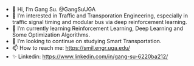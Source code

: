 - 👋 Hi, I’m Gang Su. @GangSuUGA
- 👀 I’m interested in Traffic and Transporation Engineering, especially in traffic signal timing and modular bus via deep reinforcement learning. 
- 🌱 I’m currently learning Reinforcement Learning, Deep Learning and Some Optimization Algorithms. 
- 💞️ I’m looking to continue on studying Smart Transportation. 
- 📫 How to reach me: https://smil.engr.uga.edu/ 
- ✨ Linkedin: https://www.linkedin.com/in/gang-su-6220ba212/

<!---
GangSuUGA/GangSuUGA is a special ✨ repository because its `README.md` (this file) appears on your GitHub profile.
You can click the Preview link to take a look at your changes.
--->
